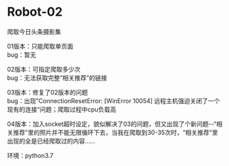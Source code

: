 # Robot-02   
爬取今日头条摄影集   
    
01版本：只能爬取单页面   
bug：暂无
     
02版本：可指定爬取多少次    
bug：无法获取完整“相关推荐”的链接    
    
03版本：修复了02版本的问题    
bug：出现”ConnectionResetError: [WinError 10054] 远程主机强迫关闭了一个现有的连接“问题；爬取过程中cpu负载高    
     
04版本：加入socket超时设定，貌似解决了03的问题，但又出现了个新问题--“相关推荐”里的照片并不能无限循环下去，当我在爬取到30-35次时，“相关推荐”里出现的全是已经爬取过的内容……    
   
环境：python3.7
